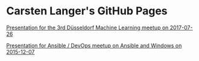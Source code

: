 # Carsten Langer's GitHub Pages

[Presentation for the 3rd Düsseldorf Machine Learning meetup on 2017-07-26](https://carsten-langer.github.io/ml-meetup-3-spark-zeppelin/)

[Presentation for Ansible / DevOps meetup on Ansible and Windows on 2015-12-07](https://github.com/carsten-langer/ansible-tweaks/raw/master/Ansible%20and%20Windows.slides.html)
